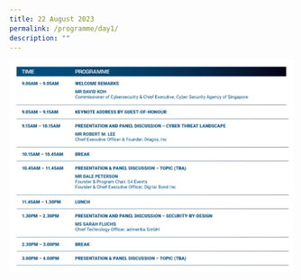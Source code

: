 ```yaml
---
title: 22 August 2023
permalink: /programme/day1/
description: ""
---
```

![](/images/2023%20PROGRAMME/230614_csa%20otcep%202023_programme%20table_day%2001.jpg)